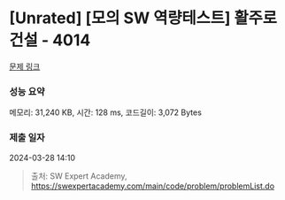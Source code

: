 # [Unrated] [모의 SW 역량테스트] 활주로 건설 - 4014 

[문제 링크](https://swexpertacademy.com/main/code/problem/problemDetail.do?contestProbId=AWIeW7FakkUDFAVH) 

### 성능 요약

메모리: 31,240 KB, 시간: 128 ms, 코드길이: 3,072 Bytes

### 제출 일자

2024-03-28 14:10



> 출처: SW Expert Academy, https://swexpertacademy.com/main/code/problem/problemList.do